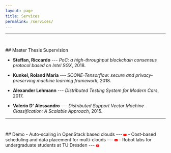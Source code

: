```yaml
---
layout: page
title: Services
permalink: /services/
---
```

<!-- -----
<hr style="height:10pt; visibility:hidden;" />
## Talks

- **FLINK FORWARD, Berlin, Germany, Sept 2017** <br>
_StreamApprox: Approximate Computing for Stream Analytics using Apache Flink_

- **USENIX ATC'17, Santa Clara, CA, USA, July 2017** <br>
_PrivApprox: Privacy-Preserving Stream Analytics_

- **IEEE CLOUD'15, New York, USA, July 2015** <br>
_UniCrawl: A Practical Geographically Distributed Web Crawlers_

- **IEEE CLOUD'15, New York, USA, July 2015** <br>
_Scalable Network Traffic Analytics Using Distributed Support Vector Machines_

- **IEEE FICLOUD'14, Barcelona, Spain, Aug 2014** <br>
_DoLen: User-side multi-cloud application monitoring_

- **IEEE UCC'13, Dresden, Germany, Dec 2013** <br>
_Scalable and Real-Time Deep Packet Inspection_

- **ACM SoICT'11, Hanoi, Vietnam, Oct 2011** <br>
_Traffic Dispersion Graph Based Anomaly Detection_ -->

-----
<hr style="height:10pt; visibility:hidden;" />
## Master Thesis Supervision

- **Steffan, Riccardo** --- _PoC: a high-throughput blockchain consensus protocol based on Intel SGX_, 2018.

- **Kunkel, Roland Maria** --- _SCONE-Tensorflow: secure and privacy-preserving machine learning framework_, 2018.

- **Alexander Lehmann** --- _Distributed Testing System for Modern Cars_, 2017.

- **Valerio D' Alessandro** --- _Distributed Support Vector Machine Classification: A Scalable Approach_, 2015.


-----
<hr style="height:10pt; visibility:hidden;" />
## Demo
- Auto-scaling in OpenStack based clouds --- <a href="https://tinyurl.com/posr2eh"><img class="t0" width="2%" src="/images/youtube-icon.png" alt="youtube"></a>  
- Cost-based scheduling and data placement for multi-clouds --- <a href="https://www.youtube.com/watch?v=jY2kPvcq8II"><img class="t0" width="2%" src="/images/youtube-icon.png" alt="youtube"></a>
- Robot labs for undergraduate students at TU Dresden --- <a href="https://tinyurl.com/y7cglrhb"><img class="t0" width="2%" src="/images/youtube-icon.png" alt="youtube"></a>
